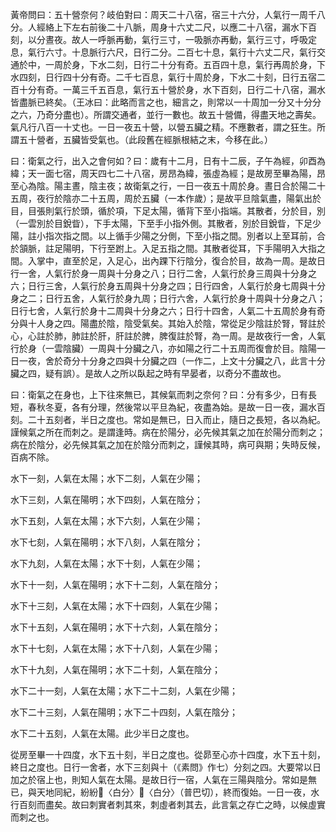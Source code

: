 黃帝問曰：五十營奈何？岐伯對曰：周天二十八宿，宿三十六分，人氣行一周千八分。人經絡上下左右前後二十八脈，周身十六丈二尺，以應二十八宿，漏水下百刻，以分晝夜。故人一呼脈再動，氣行三寸，一吸脈亦再動，氣行三寸，呼吸定息，氣行六寸。十息脈行六尺，日行二分。二百七十息，氣行十六丈二尺，氣行交通於中，一周於身，下水二刻，日行二十分有奇。五百四十息，氣行再周於身，下水四刻，日行四十分有奇。二千七百息，氣行十周於身，下水二十刻，日行五宿二百十分有奇。一萬三千五百息，氣行五十營於身，水下百刻，日行二十八宿，漏水皆盡脈已終矣。（王冰曰：此略而言之也，細言之，則常以一十周加一分又十分分之六，乃奇分盡也）。所謂交通者，並行一數也。故五十營備，得盡天地之壽矣。氣凡行八百一十丈也。一日一夜五十營，以營五臟之精。不應數者，謂之狂生。所謂五十營者，五臟皆受氣也。（此段舊在經脈根結之末，今移在此。）

曰：衛氣之行，出入之會何如？曰：歲有十二月，日有十二辰，子午為經，卯酉為緯；天一面七宿，周天四七二十八宿，房昂為緯，張虛為經；是故房至畢為陽，昂至心為陰。陽主晝，陰主夜；故衛氣之行，一日一夜五十周於身。晝日合於陽二十五周，夜行於陰亦二十五周，周於五臟（一本作歲）；是故平旦陰氣盡，陽氣出於目，目張則氣行於頭，循於項，下足太陽，循背下至小指端。其散者，分於目，別（一雲別於目銳眥），下手太陽，下至手小指外側。其散者，別於目銳眥，下足少陽，註小指次指之間。以上循手少陽之分側，下至小指之間。別者以上至耳前，合於頷脈，註足陽明，下行至跗上。入足五指之間。其散者從耳，下手陽明入大指之間。入掌中，直至於足，入足心，出內踝下行陰分，復合於目，故為一周。是故日行一舍，人氣行於身一周與十分身之八；日行二舍，人氣行於身三周與十分身之六；日行三舍，人氣行於身五周與十分身之四；日行四舍，人氣行於身七周與十分身之二；日行五舍，人氣行於身九周；日行六舍，人氣行於身十周與十分身之八；日行七舍，人氣行於身十二周與十分身之六；日行十四舍，人氣二十五周於身有奇分與十人身之四。陽盡於陰，陰受氣矣。其始入於陰，常從足少陰註於腎，腎註於心，心註於肺，肺註於肝，肝註於脾，脾復註於腎，為一周。是故夜行一舍，人氣行於身（一雲陰臟）一周與十分臟之八，亦如陽之行二十五周而復會於目。陰陽一日一夜，舍於奇分十分身之四與十分臟之四（一作二，上文十分臟之八，此言十分臟之四，疑有誤）。是故人之所以臥起之時有早晏者，以奇分不盡故也。

曰：衛氣之在身也，上下往來無已，其候氣而刺之奈何？曰：分有多少，日有長短，春秋冬夏，各有分理，然後常以平旦為紀，夜盡為始。是故一日一夜，漏水百刻。二十五刻者，半日之度也。常如是無已，日入而止，隨日之長短，各以為紀。謹候氣之所在而刺之。是謂逢時。病在於陽分，必先候其氣之加在於陽分而刺之；病在於陰分，必先候其氣之加在於陰分而刺之，謹候其時，病可與期；失時反候，百病不除。

水下一刻，人氣在太陽；水下二刻，人氣在少陽；

水下三刻，人氣在陽明；水下四刻，人氣在陰分；

水下五刻，人氣在太陽；水下六刻，人氣在少陽；

水下七刻，人氣在陽明；水下八刻，人氣在陰分；

水下九刻，人氣在太陽；水下十刻，人氣在少陽；

水下十一刻，人氣在陽明；水下十二刻，人氣在陰分；

水下十三刻，人氣在太陽；水下十四刻，人氣在少陽；

水下十五刻，人氣在陽明；水下十六刻，人氣在陰分；

水下十七刻，人氣在太陽；水下十八刻，人氣在少陽；

水下十九刻，人氣在陽明；水下二十刻，人氣在陰分；

水下二十一刻，人氣在太陽；水下二十二刻，人氣在少陽；

水下二十三刻，人氣在陽明；水下二十四刻，人氣在陰分；

水下二十五刻，人氣在太陽。此少半日之度也。

從房至畢一十四度，水下五十刻，半日之度也。從昴至心亦十四度，水下五十刻，終日之度也。日行一舍者，水下三刻與十（《素問》作七）分刻之四。大要常以日加之於宿上也，則知人氣在太陽。是故日行一宿，人氣在三陽與陰分。常如是無已，與天地同紀，紛紛𤽉〈白分〉𤽉〈白分〉（普巴切），終而復始。一日一夜，水行百刻而盡矣。故曰刺實者刺其來，刺虛者刺其去，此言氣之存亡之時，以候虛實而刺之也。